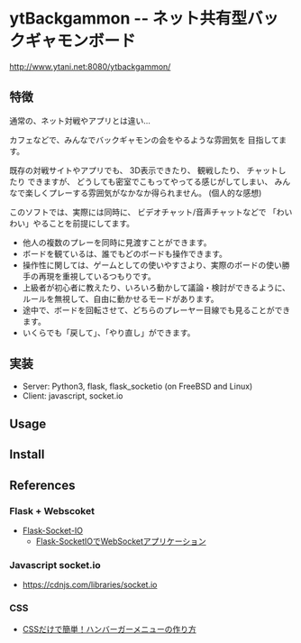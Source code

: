 # ytBackgammon -- ネット共有型バックギャモンボード

http://www.ytani.net:8080/ytbackgammon/

## 特徴

通常の、ネット対戦やアプリとは違い...

カフェなどで、みんなでバックギャモンの会をやるような雰囲気を
目指してます。

既存の対戦サイトやアプリでも、
3D表示できたり、
観戦したり、
チャットしたり
できますが、
どうしても密室でこもってやってる感じがしてしまい、
みんなで楽しくプレーする雰囲気がなかなか得られません。
(個人的な感想)

このソフトでは、実際には同時に、
ビデオチャット/音声チャットなどで
「わいわい」やることを前提にしてます。

* 他人の複数のプレーを同時に見渡すことができます。
* ボードを観ているは、誰でもどのボードも操作できます。
* 操作性に関しては、ゲームとしての使いやすさより、実際のボードの使い勝手の再現を重視しているつもりです。
* 上級者が初心者に教えたり、いろいろ動かして議論・検討ができるように、
ルールを無視して、自由に動かせるモードがあります。
* 途中で、ボードを回転させて、どちらのプレーヤー目線でも見ることができます。
* いくらでも「戻して」、「やり直し」ができます。


## 実装

* Server: Python3, flask, flask_socketio (on FreeBSD and Linux)
* Client: javascript, socket.io


## Usage


## Install


## References 

### Flask + Webscoket

* [Flask-Socket-IO](https://github.com/miguelgrinberg/Flask-SocketIO)
  - [Flask-SocketIOでWebSocketアプリケーション](https://qiita.com/nanakenashi/items/6497caf1c56c36f47be9)
  

### Javascript socket.io

* https://cdnjs.com/libraries/socket.io


### CSS

* [CSSだけで簡単！ハンバーガーメニューの作り方](https://saruwakakun.com/html-css/reference/nav-drawer)
